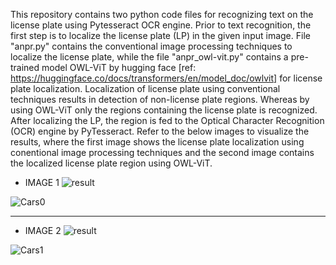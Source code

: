 This repository contains two python code files for recognizing text on the license plate using Pytesseract OCR engine. Prior to text recognition, the first step is to localize the license 
plate (LP) in the given input image. File "anpr.py" contains the conventional image processing techniques to localize the license plate, while the file "anpr_owl-vit.py" contains a pre-trained 
model OWL-ViT by hugging face [ref: https://huggingface.co/docs/transformers/en/model_doc/owlvit] for license plate localization. Localization of license plate using conventional techniques 
results in detection of non-license plate regions. Whereas by using OWL-ViT only the regions containing the license plate is recognized. After localizing the LP, the region is fed to the 
Optical Character Recognition (OCR) engine by PyTesseract. Refer to the below images to visualize the results, where the first image shows the license plate localization using conentional image processing techniques and the second image contains the localized license plate region using OWL-ViT.

*    IMAGE 1
![result](https://github.com/RajaAhsan97/Automatic-Number-Plate-Recognition-using-OWL-VIT-and-character-recognition-using-Pytesseract-OCR-/assets/155144523/ff409242-6536-4b7c-8921-65a64000df37)

![Cars0](https://github.com/RajaAhsan97/Automatic-Number-Plate-Recognition-using-OWL-VIT-and-character-recognition-using-Pytesseract-OCR-/assets/155144523/57b98f94-5222-4f2d-af35-62cb867baed1)

_____________________________________________________________________________________________________________________________________________________________________________________
*    IMAGE 2
![result](https://github.com/RajaAhsan97/Automatic-Number-Plate-Recognition-using-OWL-VIT-and-character-recognition-using-Pytesseract-OCR-/assets/155144523/d175f239-c5b7-46f7-8324-c1ca29a1190f)

![Cars1](https://github.com/RajaAhsan97/Automatic-Number-Plate-Recognition-using-OWL-VIT-and-character-recognition-using-Pytesseract-OCR-/assets/155144523/4a754574-be32-4a85-baeb-37601107a4b7)
